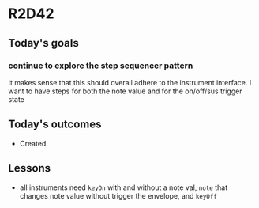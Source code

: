 # R2D42

## Today's goals
### continue to explore the step sequencer pattern
It makes sense that this should overall adhere to the instrument interface.
I want to have steps for both the note value and for the on/off/sus trigger state

## Today's outcomes
- Created. 

## Lessons
- all instruments need `keyOn` with and without a note val, `note` that changes note value without trigger the envelope, and `keyOff`